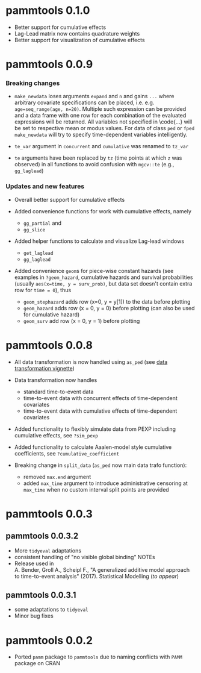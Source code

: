 # pammtools 0.1.0

* Better support for cumulative effects
* Lag-Lead matrix now contains quadrature weights
* Better support for visualization of cumulative effects

# pammtools 0.0.9

### Breaking changes

*  `make_newdata` loses arguments `expand` and `n` and
gains `...` where arbitrary covariate specifications can be placed, i.e.
e.g. `age=seq_range(age, n=20)`. Multiple such expression can be provided and
a data frame with one row for each combination of the evaluated expressions
will be returned. All variables not specified in \code{...} will be set to
respective mean or modus values. For data of class `ped` or `fped` `make_newdata` will try to specify time-dependent variables intelligently.


* `te_var` argument in `concurrent` and `cumulative` was renamed to
`tz_var`

* `te` arguments have been replaced by `tz` (time points at which `z` was observed) in all functions to avoid confusion with `mgcv::te`
(e.g., `gg_laglead`)


### Updates and new features

* Overall better support for cumulative effects

* Added convenience functions for work with cumulative effects, namely
    - `gg_partial` and
    - `gg_slice`

* Added helper functions to calculate and visualize Lag-lead windows
    - `get_laglead`
    - `gg_laglead`

* Added convenience `geom`s for piece-wise constant hazards (see examples in
`?geom_hazard`, cumulative hazards and survival probabilities (usually
`aes(x=time, y = surv_prob)`, but data set doesn't contain extra row for
`time = 0`), thus
    - `geom_stephazard` adds row (x=0, y = y[1]) to the data before plotting
    - `geom_hazard` adds row (x = 0, y = 0) before plotting (can also be used
    for cumulative hazard)
    - `geom_surv` add row (x = 0, y = 1) before plotting


# pammtools 0.0.8

* All data transformation is now handled using `as_ped` (see
[data transformation vignette](../articles/data-transformation.html))

* Data transformation now handles
    - standard time-to-event data
    - time-to-event data with concurrent effects of time-dependent covariates
    - time-to-event data with cumulative effects of time-dependent covariates

* Added functionality to flexibly simulate data from PEXP including cumulative effects, see `?sim_pexp`

* Added functionality to calculate Aaalen-model style cumulative coefficients,
see `?cumulative_coefficient`


* Breaking change in `split_data` (`as_ped` now main data trafo function):
    - removed `max.end` argument
    - added `max_time` argument to introduce administrative censoring at
    `max_time` when no custom interval split points are provided


# pammtools 0.0.3

## pammtools 0.0.3.2
* More `tidyeval` adaptations
* consistent handling of "no visible global binding" NOTEs
* Release used in <br>
A. Bender, Groll A., Scheipl F., "A generalized additive model approach to
time-to-event analysis" (2017). Statistical Modelling (*to appear*)

## pammtools 0.0.3.1
* some adaptations to `tidyeval`
* Minor bug fixes


# pammtools 0.0.2

* Ported `pamm` package to `pammtools` due to naming conflicts with `PAMM`
package on CRAN
